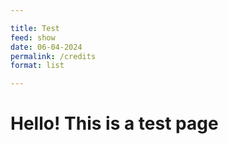 ```yaml
---

title: Test
feed: show
date: 06-04-2024
permalink: /credits
format: list

---
```

# Hello! This is a test page